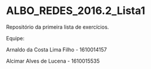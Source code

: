 # ALBO_REDES_2016.2_Lista1
Repositório da primeira lista de exercícios.

Equipe: 

Arnaldo da Costa Lima Filho - 1610014157

Alcimar Alves de Lucena - 1610015535
